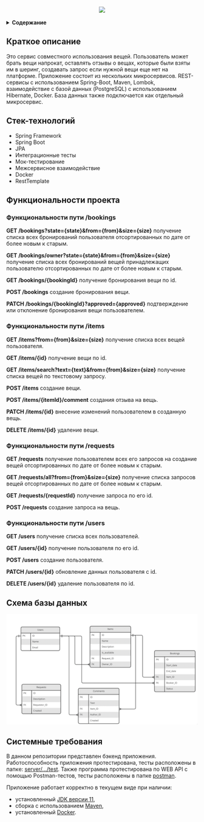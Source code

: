 
<!-- PROJECT LOGO -->
<br />
<div align="center">
  <a href="https://github.com/github_username/repo_name">
    <img src="https://x-lines.ru/letters/i/cyrillicscript/1084/b4b4b6/46/0/kpwgnhufjf4y.png">

  </a>

  <p align="center">
  </p>
</div>


</details>
<details><summary><b>Содержание</b></summary>
  
    1. Краткое описание
    2. Стек-технологий
    3. Функциональности проекта
    4. Схема базы данных
    5. Системные требования
    
</details>


## Краткое описание

Это сервис совместного использования вещей. Пользователь может брать вещи напрокат, оставлять отзывы о вещах, которые были взяты им в шеринг, создавать запрос если нужной вещи еще нет на платформе. Приложение состоит из нескольких микросервисов. REST-сервисы с использованием Spring-Boot, Maven, Lombok, взаимодействие с базой данных (PostgreSQL) с использованием Hibernate, Docker. База данных также подключается как отдельный микросервис.

## Стек-технологий

* Spring Framework
* Spring Boot
* JPA
* Интеграционные тесты
* Мок-тестирование
* Межсервисное взаимодействие
* Docker
* RestTemplate

## Функциональности проекта

### Функциональности пути /bookings
**GET /bookings?state={state}&from={from}&size={size}** получение списка всех бронирований пользователя отсортированных по дате от более новым к старым. 

**GET /bookings/owner?state={state}&from={from}&size={size}** получение списка всех бронирований вещей принадлежащих пользователю отсортированных по дате от более новым к старым. 

**GET /bookings/{bookingId}** получение бронирования вещи по id.

**POST /bookings** создание бронирования вещи.

**PATCH /bookings/{bookingId}?approved={approved}** подтверждение или отклонение бронирования вещи пользователем.

### Функциональности пути /items
**GET /items?from={from}&size={size}** получение списка всех вещей пользователя.

**GET /items/{id}** получение вещи по id.

**GET /items/search?text={text}&from={from}&size={size}** получение списка вещей по текстовому запросу.

**POST /items** создание вещи.

**POST /items/{itemId}/comment** создания отзыва на вещь. 

**PATCH /items/{id}** внесение изменений пользователем в созданную вещь.

**DELETE /items/{id}** удаление вещи.

### Функциональности пути /requests
**GET /requests** получение пользователем всех его запросов на создание вещей отсортированных по дате от более новым к старым.

**GET /requests/all?from={from}&size={size}** получение списка запросов вещей отсортированных по дате от более новым к старым.

**GET /requests/{requestId}** получение запроса по его id.

**POST /requests** создание запроса на вещь.

### Функциональности пути /users
**GET /users** получение списка всех пользователей.

**GET /users/{id}** получение пользователя по его id.

**POST /users** создание пользователя.

**PATCH /users/{id}** обновление данных пользователя с id.

**DELETE /users/{id}** удаление пользователя по id.

## Схема базы данных
![ShareIt Data Base diagram](https://github.com/DmitreeV/java-shareit/blob/main/image/db%20diagram.png)

## Системные требования

В данном репозитории представлен бэкенд приложения. Работоспособность приложения протестирована, тесты расположены в
папкe: [server/.../test](./server/src/test). Также программа протестирована по WEB API с помощью
Postman-тестов, тесты расположены в папке [postman](./postman/).

Приложение работает корректно в текущем виде при наличии:

- установленный [JDK версии 11](https://docs.aws.amazon.com/corretto/),
- сборка с использованием [Maven](https://maven.apache.org/),
- установленный [Docker](https://www.docker.com/products/docker-desktop/).




 

